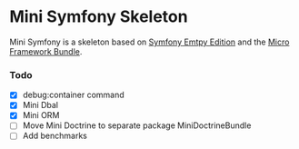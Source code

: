 # Mini Symfony Skeleton

Mini Symfony is a skeleton based on [Symfony Emtpy Edition](https://github.com/gnugat/symfony-empty-edition) and the [Micro Framework Bundle](https://github.com/gnugat/micro-framework-bundle).

### Todo  
- [x] debug:container command
- [x] Mini Dbal
- [x] Mini ORM
- [ ] Move Mini Doctrine to separate package MiniDoctrineBundle
- [ ] Add benchmarks